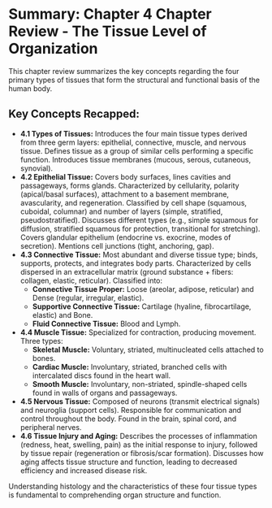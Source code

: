 # Summary: Chapter 4 Chapter Review - The Tissue Level of Organization

This chapter review summarizes the key concepts regarding the four primary types of tissues that form the structural and functional basis of the human body.

## Key Concepts Recapped:

*   **4.1 Types of Tissues:** Introduces the four main tissue types derived from three germ layers: epithelial, connective, muscle, and nervous tissue. Defines tissue as a group of similar cells performing a specific function. Introduces tissue membranes (mucous, serous, cutaneous, synovial).
*   **4.2 Epithelial Tissue:** Covers body surfaces, lines cavities and passageways, forms glands. Characterized by cellularity, polarity (apical/basal surfaces), attachment to a basement membrane, avascularity, and regeneration. Classified by cell shape (squamous, cuboidal, columnar) and number of layers (simple, stratified, pseudostratified). Discusses different types (e.g., simple squamous for diffusion, stratified squamous for protection, transitional for stretching). Covers glandular epithelium (endocrine vs. exocrine, modes of secretion). Mentions cell junctions (tight, anchoring, gap).
*   **4.3 Connective Tissue:** Most abundant and diverse tissue type; binds, supports, protects, and integrates body parts. Characterized by cells dispersed in an extracellular matrix (ground substance + fibers: collagen, elastic, reticular). Classified into:
    *   **Connective Tissue Proper:** Loose (areolar, adipose, reticular) and Dense (regular, irregular, elastic).
    *   **Supportive Connective Tissue:** Cartilage (hyaline, fibrocartilage, elastic) and Bone.
    *   **Fluid Connective Tissue:** Blood and Lymph.
*   **4.4 Muscle Tissue:** Specialized for contraction, producing movement. Three types:
    *   **Skeletal Muscle:** Voluntary, striated, multinucleated cells attached to bones.
    *   **Cardiac Muscle:** Involuntary, striated, branched cells with intercalated discs found in the heart wall.
    *   **Smooth Muscle:** Involuntary, non-striated, spindle-shaped cells found in walls of organs and passageways.
*   **4.5 Nervous Tissue:** Composed of neurons (transmit electrical signals) and neuroglia (support cells). Responsible for communication and control throughout the body. Found in the brain, spinal cord, and peripheral nerves.
*   **4.6 Tissue Injury and Aging:** Describes the processes of inflammation (redness, heat, swelling, pain) as the initial response to injury, followed by tissue repair (regeneration or fibrosis/scar formation). Discusses how aging affects tissue structure and function, leading to decreased efficiency and increased disease risk.

Understanding histology and the characteristics of these four tissue types is fundamental to comprehending organ structure and function.
